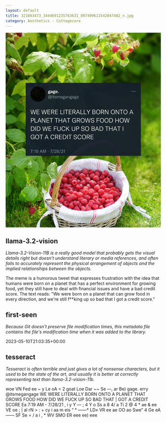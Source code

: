 ```yaml
---
layout: default
title: 321803473_3444691235763631_897499611542047482_n.jpg
category: Aesthetics - Cottagecore
---
```


<div markdown="0"><a href="321803473_3444691235763631_897499611542047482_n.jpg"><img class="photo" src="321803473_3444691235763631_897499611542047482_n.jpg" /></a>

<h2>llama-3.2-vision</h2>
<p><i>Llama-3.2-Vision-11B is a really good model that probably gets the visual details right but doesn't understand literary or media references, and often fails to accurately represent the physical arrangement of objects and the implied relationships between the objects.</i></p>
<p>The meme is a humorous tweet that expresses frustration with the idea that humans were born on a planet that has a perfect environment for growing food, yet they still have to deal with financial issues and have a bad credit score. The text reads: &quot;We were born on a planet that can grow food in every direction, and we&#x27;re still f**king up so bad that I got a credit score.&quot;</p>

<h2>first-seen</h2>
<p><i>Because Git doesn't preserve file modification times, this metadata file contains the file's modification time when it was added to the library.</i></p>
<p>2023-05-10T21:03:35+00:00</p>

<h2>tesseract</h2>
<p><i>Tesseract is often terrible and just gives a lot of nonsense characters, but it used to be the state of the art, and usually it is better at correctly representing text than llama-3.2-vision-11b.</i></p>
<p>woe VN Fed ee ~ y Le oA = 2 goat Loe Dar ~~ Se —, ar Be) gage. erry @itsmegangage WE WERE LITERALLY BORN ONTO A PLANET THAT GROWS FOOD HOW DID WE FUCK UP SO BAD THAT | GOT A CREDIT SCORE Ea 7:19 AM - 7/28/21 , i y Y — ; 4 Y o Ss a 8 4/ a Ti 2 @ 4 * ae &amp; ee VE oe ; | al rN &gt; : + cy i aa m eis “ ° ——* LD» VR ee ae OO ao Swe” 4 Ge eA —— SF Se = / a i , * WV SMO ER eee ee) eee</p>

</div>

